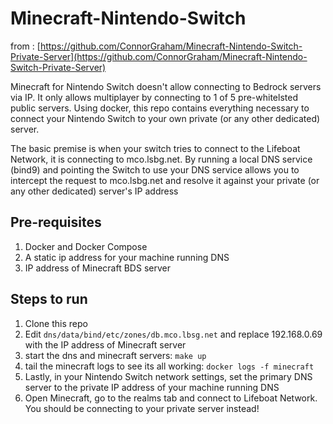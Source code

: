 # Minecraft-Nintendo-Switch

from : [https://github.com/ConnorGraham/Minecraft-Nintendo-Switch-Private-Server](https://github.com/ConnorGraham/Minecraft-Nintendo-Switch-Private-Server)

Minecraft for Nintendo Switch doesn't allow connecting to Bedrock servers via IP. It only allows multiplayer by connecting to 1 of 5 pre-whitelsted public servers. Using docker, this repo contains everything necessary to connect your Nintendo Switch to your own private (or any other dedicated) server.

The basic premise is when your switch tries to connect to the Lifeboat Network, it is connecting to mco.lsbg.net. By running a local DNS service (bind9) and pointing the Switch to use your DNS service allows you to intercept the request to mco.lsbg.net and resolve it against your private (or any other dedicated) server's IP address

## Pre-requisites
1. Docker and Docker Compose
2. A static ip address for your machine running DNS
3. IP address of Minecraft BDS server

## Steps to run
1. Clone this repo
2. Edit `dns/data/bind/etc/zones/db.mco.lbsg.net` and replace 192.168.0.69 with the IP address of Minecraft server
3. start the dns and minecraft servers: `make up`
4. tail the minecraft logs to see its all working: `docker logs -f minecraft`
5. Lastly, in your Nintendo Switch network settings, set the primary DNS server to the private IP address of your machine running DNS
6. Open Minecraft, go to the realms tab and connect to Lifeboat Network. You should be connecting to your private server instead!
